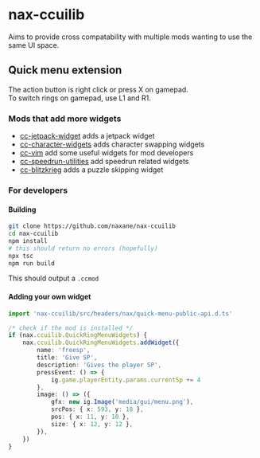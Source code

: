 <!-- markdownlint-disable MD013 MD024 MD001 MD045 -->

# nax-ccuilib

Aims to provide cross compatability with multiple mods wanting to use the same UI space.

## Quick menu extension

The action button is right click or press X on gamepad.  
To switch rings on gamepad, use L1 and R1.

### Mods that add more widgets

- [cc-jetpack-widget](https://github.com/krypciak/cc-jetpack-widget) adds a jetpack widget  
- [cc-character-widgets](https://github.com/krypciak/cc-character-widgets) adds character swapping widgets
- [cc-vim](https://github.com/krypciak/cc-vim) add some useful widgets for mod developers
- [cc-speedrun-utilities](https://github.com/CCDirectLink/cc-speedrun-utilities) add speedrun related widgets
- [cc-blitzkrieg](https://github.com/krypciak/cc-blitzkrieg) adds a puzzle skipping widget

### For developers

#### Building

```bash
git clone https://github.com/naxane/nax-ccuilib
cd nax-ccuilib
npm install
# this should return no errors (hopefully)
npx tsc
npm run build
```

This should output a `.ccmod`  

#### Adding your own widget

```ts
import 'nax-ccuilib/src/headers/nax/quick-menu-public-api.d.ts'

/* check if the mod is installed */
if (nax.ccuilib.QuickRingMenuWidgets) {
    nax.ccuilib.QuickRingMenuWidgets.addWidget({
        name: 'freesp',
        title: 'Give SP',
        description: 'Gives the player SP',
        pressEvent: () => {
            ig.game.playerEntity.params.currentSp += 4
        },
        image: () => ({
            gfx: new ig.Image('media/gui/menu.png'),
            srcPos: { x: 593, y: 18 },
            pos: { x: 11, y: 10 },
            size: { x: 12, y: 12 },
        }),
    })
}
```
